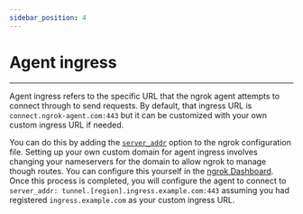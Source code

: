 ```yaml
---
sidebar_position: 4
---
```


# Agent ingress
--------------------

Agent ingress refers to the specific URL that the ngrok agent attempts to connect through to send requests. By default, that ingress URL is `connect.ngrok-agent.com:443` but it can be customized with your own custom ingress URL if needed.

You can do this by adding the [`server_addr`](/ngrok-agent/config#server-addr) option to the ngrok configuration file. Setting up your own custom domain for agent ingress involves changing your nameservers for the domain to allow ngrok to manage though routes. You can configure this yourself in the [ngrok Dashboard](https://dashboard.ngrok.com/tunnels/ingress). Once this process is completed, you will configure the agent to connect to `server_addr: tunnel.[region].ingress.example.com:443` assuming you had registered `ingress.example.com` as your custom ingress URL.
